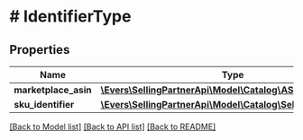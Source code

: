 # # IdentifierType

## Properties

Name | Type | Description | Notes
------------ | ------------- | ------------- | -------------
**marketplace_asin** | [**\Evers\SellingPartnerApi\Model\Catalog\ASINIdentifier**](ASINIdentifier.md) |  | [optional]
**sku_identifier** | [**\Evers\SellingPartnerApi\Model\Catalog\SellerSKUIdentifier**](SellerSKUIdentifier.md) |  | [optional]

[[Back to Model list]](../../README.md#models) [[Back to API list]](../../README.md#endpoints) [[Back to README]](../../README.md)
